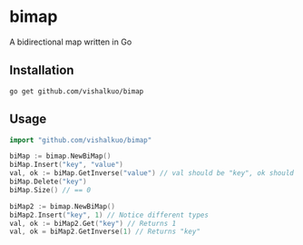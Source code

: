 # bimap
A bidirectional map written in Go

## Installation
```
go get github.com/vishalkuo/bimap
```

## Usage
```go
import "github.com/vishalkuo/bimap"

biMap := bimap.NewBiMap()
biMap.Insert("key", "value")
val, ok := biMap.GetInverse("value") // val should be "key", ok should be true
biMap.Delete("key")
biMap.Size() // == 0

biMap2 := bimap.NewBiMap()
biMap2.Insert("key", 1) // Notice different types
val, ok := biMap2.Get("key") // Returns 1
val, ok = biMap2.GetInverse(1) // Returns "key"
```
